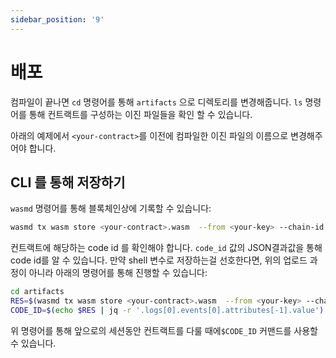 ```yaml
---
sidebar_position: '9'
---
```


# 배포

컴파일이 끝나면 `cd` 명령어를 통해 `artifacts` 으로 디렉토리를 변경해줍니다. `ls` 명령어를 통해 컨트랙트를 구성하는 이진 파일들을 확인 할 수 있습니다.

아래의 예제에서 `<your-contract>`를 이전에 컴파일한 이진 파일의 이름으로 변경해주어야 합니다.

## CLI 를 통해 저장하기

`wasmd` 명령어를 통해 블록체인상에 기록할 수 있습니다:

```sh
wasmd tx wasm store <your-contract>.wasm  --from <your-key> --chain-id <chain-id> --gas auto
```

컨트랙트에 해당하는 code id 를 확인해야 합니다. `code_id` 값의 JSON결과값을 통해 code id를 알 수 있습니다. 만약 shell 변수로 저장하는걸 선호한다면, 위의 업로드 과정이 아니라 아래의 명령어를 통해 진행할 수 있습니다:

```sh
cd artifacts
RES=$(wasmd tx wasm store <your-contract>.wasm  --from <your-key> --chain-id=<chain-id> --gas auto -y)
CODE_ID=$(echo $RES | jq -r '.logs[0].events[0].attributes[-1].value')
```

위 명령어를 통해 앞으로의 세션동안 컨트랙트를 다룰 때에`$CODE_ID` 커맨드를 사용할 수 있습니다.

